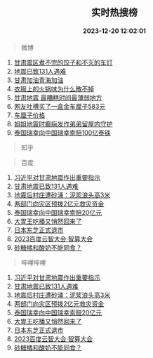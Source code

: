 <div align="center"><h2>实时热搜榜</h2><h4>2023-12-20 12:02:01</h4></div>

> 微博  

1. [甘肃震区煮不完的饺子和不灭的车灯](https://s.weibo.com/weibo?q=%23%E7%94%98%E8%82%83%E9%9C%87%E5%8C%BA%E7%85%AE%E4%B8%8D%E5%AE%8C%E7%9A%84%E9%A5%BA%E5%AD%90%E5%92%8C%E4%B8%8D%E7%81%AD%E7%9A%84%E8%BD%A6%E7%81%AF%23&t=31&band_rank=1&Refer=top)<br />
2. [地震已致131人遇难](https://s.weibo.com/weibo?q=%23%E5%9C%B0%E9%9C%87%E5%B7%B2%E8%87%B4131%E4%BA%BA%E9%81%87%E9%9A%BE%23&t=31&band_rank=2&Refer=top)<br />
3. [甘肃加油青海加油](https://s.weibo.com/weibo?q=%23%E7%94%98%E8%82%83%E5%8A%A0%E6%B2%B9%E9%9D%92%E6%B5%B7%E5%8A%A0%E6%B2%B9%23&t=31&band_rank=3&Refer=top)<br />
4. [衣服上的火锅味为什么散不掉](https://s.weibo.com/weibo?q=%23%E8%A1%A3%E6%9C%8D%E4%B8%8A%E7%9A%84%E7%81%AB%E9%94%85%E5%91%B3%E4%B8%BA%E4%BB%80%E4%B9%88%E6%95%A3%E4%B8%8D%E6%8E%89%23&t=31&band_rank=4&Refer=top)<br />
5. [甘肃地震 最糟糕时间最薄弱地方](https://s.weibo.com/weibo?q=%E7%94%98%E8%82%83%E5%9C%B0%E9%9C%87%20%E6%9C%80%E7%B3%9F%E7%B3%95%E6%97%B6%E9%97%B4%E6%9C%80%E8%96%84%E5%BC%B1%E5%9C%B0%E6%96%B9&t=31&band_rank=5&Refer=top)<br />
6. [网友吐槽买了一盒金车厘子583元](https://s.weibo.com/weibo?q=%23%E7%BD%91%E5%8F%8B%E5%90%90%E6%A7%BD%E4%B9%B0%E4%BA%86%E4%B8%80%E7%9B%92%E9%87%91%E8%BD%A6%E5%8E%98%E5%AD%90583%E5%85%83%23&t=31&band_rank=6&Refer=top)<br />
7. [车厘子价格](https://s.weibo.com/weibo?q=%E8%BD%A6%E5%8E%98%E5%AD%90%E4%BB%B7%E6%A0%BC&t=31&band_rank=7&Refer=top)<br />
8. [姐姐地震时癫痫发作弟弟留屋内守护](https://s.weibo.com/weibo?q=%23%E5%A7%90%E5%A7%90%E5%9C%B0%E9%9C%87%E6%97%B6%E7%99%AB%E7%97%AB%E5%8F%91%E4%BD%9C%E5%BC%9F%E5%BC%9F%E7%95%99%E5%B1%8B%E5%86%85%E5%AE%88%E6%8A%A4%23&t=31&band_rank=8&Refer=top)<br />
9. [泰国瑞幸向中国瑞幸索赔100亿泰铢](https://s.weibo.com/weibo?q=%23%E6%B3%B0%E5%9B%BD%E7%91%9E%E5%B9%B8%E5%90%91%E4%B8%AD%E5%9B%BD%E7%91%9E%E5%B9%B8%E7%B4%A2%E8%B5%94100%E4%BA%BF%E6%B3%B0%E9%93%A2%23&t=31&band_rank=9&Refer=top)<br />

> 知乎  


> 百度  

1. [习近平对甘肃地震作出重要指示](https://www.baidu.com/s?wd=%E4%B9%A0%E8%BF%91%E5%B9%B3%E5%AF%B9%E7%94%98%E8%82%83%E5%9C%B0%E9%9C%87%E4%BD%9C%E5%87%BA%E9%87%8D%E8%A6%81%E6%8C%87%E7%A4%BA&sa=fyb_news&rsv_dl=fyb_news)<br />
2. [甘肃地震已致131人遇难](https://www.baidu.com/s?wd=%E7%94%98%E8%82%83%E5%9C%B0%E9%9C%87%E5%B7%B2%E8%87%B4131%E4%BA%BA%E9%81%87%E9%9A%BE&sa=fyb_news&rsv_dl=fyb_news)<br />
3. [地震后村庄遭砂涌：泥浆浪头高3米](https://www.baidu.com/s?wd=%E5%9C%B0%E9%9C%87%E5%90%8E%E6%9D%91%E5%BA%84%E9%81%AD%E7%A0%82%E6%B6%8C%EF%BC%9A%E6%B3%A5%E6%B5%86%E6%B5%AA%E5%A4%B4%E9%AB%983%E7%B1%B3&sa=fyb_news&rsv_dl=fyb_news)<br />
4. [两部门向灾区预拨2亿元救灾资金](https://www.baidu.com/s?wd=%E4%B8%A4%E9%83%A8%E9%97%A8%E5%90%91%E7%81%BE%E5%8C%BA%E9%A2%84%E6%8B%A82%E4%BA%BF%E5%85%83%E6%95%91%E7%81%BE%E8%B5%84%E9%87%91&sa=fyb_news&rsv_dl=fyb_news)<br />
5. [泰国瑞幸向中国瑞幸索赔20亿元](https://www.baidu.com/s?wd=%E6%B3%B0%E5%9B%BD%E7%91%9E%E5%B9%B8%E5%90%91%E4%B8%AD%E5%9B%BD%E7%91%9E%E5%B9%B8%E7%B4%A2%E8%B5%9420%E4%BA%BF%E5%85%83&sa=fyb_news&rsv_dl=fyb_news)<br />
6. [大胃王吃播又悄然回来了](https://www.baidu.com/s?wd=%E5%A4%A7%E8%83%83%E7%8E%8B%E5%90%83%E6%92%AD%E5%8F%88%E6%82%84%E7%84%B6%E5%9B%9E%E6%9D%A5%E4%BA%86&sa=fyb_news&rsv_dl=fyb_news)<br />
7. [日本东芝正式退市](https://www.baidu.com/s?wd=%E6%97%A5%E6%9C%AC%E4%B8%9C%E8%8A%9D%E6%AD%A3%E5%BC%8F%E9%80%80%E5%B8%82&sa=fyb_news&rsv_dl=fyb_news)<br />
8. [2023百度云智大会·智算大会](https://www.baidu.com/s?wd=2023%E7%99%BE%E5%BA%A6%E6%99%BA%E7%AE%97%E5%A4%A7%E4%BC%9A&sa=fyb_news&rsv_dl=fyb_news)<br />
9. [砂糖橘和酸奶不能同食？](https://www.baidu.com/s?wd=%E7%A0%82%E7%B3%96%E6%A9%98%E5%92%8C%E9%85%B8%E5%A5%B6%E4%B8%8D%E8%83%BD%E5%90%8C%E9%A3%9F%EF%BC%9F&sa=fyb_news&rsv_dl=fyb_news)<br />

> 哔哩哔哩  

1. [习近平对甘肃地震作出重要指示](https://www.baidu.com/s?wd=%E4%B9%A0%E8%BF%91%E5%B9%B3%E5%AF%B9%E7%94%98%E8%82%83%E5%9C%B0%E9%9C%87%E4%BD%9C%E5%87%BA%E9%87%8D%E8%A6%81%E6%8C%87%E7%A4%BA&sa=fyb_news&rsv_dl=fyb_news)<br />
2. [甘肃地震已致131人遇难](https://www.baidu.com/s?wd=%E7%94%98%E8%82%83%E5%9C%B0%E9%9C%87%E5%B7%B2%E8%87%B4131%E4%BA%BA%E9%81%87%E9%9A%BE&sa=fyb_news&rsv_dl=fyb_news)<br />
3. [地震后村庄遭砂涌：泥浆浪头高3米](https://www.baidu.com/s?wd=%E5%9C%B0%E9%9C%87%E5%90%8E%E6%9D%91%E5%BA%84%E9%81%AD%E7%A0%82%E6%B6%8C%EF%BC%9A%E6%B3%A5%E6%B5%86%E6%B5%AA%E5%A4%B4%E9%AB%983%E7%B1%B3&sa=fyb_news&rsv_dl=fyb_news)<br />
4. [两部门向灾区预拨2亿元救灾资金](https://www.baidu.com/s?wd=%E4%B8%A4%E9%83%A8%E9%97%A8%E5%90%91%E7%81%BE%E5%8C%BA%E9%A2%84%E6%8B%A82%E4%BA%BF%E5%85%83%E6%95%91%E7%81%BE%E8%B5%84%E9%87%91&sa=fyb_news&rsv_dl=fyb_news)<br />
5. [泰国瑞幸向中国瑞幸索赔20亿元](https://www.baidu.com/s?wd=%E6%B3%B0%E5%9B%BD%E7%91%9E%E5%B9%B8%E5%90%91%E4%B8%AD%E5%9B%BD%E7%91%9E%E5%B9%B8%E7%B4%A2%E8%B5%9420%E4%BA%BF%E5%85%83&sa=fyb_news&rsv_dl=fyb_news)<br />
6. [大胃王吃播又悄然回来了](https://www.baidu.com/s?wd=%E5%A4%A7%E8%83%83%E7%8E%8B%E5%90%83%E6%92%AD%E5%8F%88%E6%82%84%E7%84%B6%E5%9B%9E%E6%9D%A5%E4%BA%86&sa=fyb_news&rsv_dl=fyb_news)<br />
7. [日本东芝正式退市](https://www.baidu.com/s?wd=%E6%97%A5%E6%9C%AC%E4%B8%9C%E8%8A%9D%E6%AD%A3%E5%BC%8F%E9%80%80%E5%B8%82&sa=fyb_news&rsv_dl=fyb_news)<br />
8. [2023百度云智大会·智算大会](https://www.baidu.com/s?wd=2023%E7%99%BE%E5%BA%A6%E6%99%BA%E7%AE%97%E5%A4%A7%E4%BC%9A&sa=fyb_news&rsv_dl=fyb_news)<br />
9. [砂糖橘和酸奶不能同食？](https://www.baidu.com/s?wd=%E7%A0%82%E7%B3%96%E6%A9%98%E5%92%8C%E9%85%B8%E5%A5%B6%E4%B8%8D%E8%83%BD%E5%90%8C%E9%A3%9F%EF%BC%9F&sa=fyb_news&rsv_dl=fyb_news)<br />
